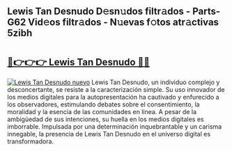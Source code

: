## Lewis Tan Desnudo D𝚎sn𝚞dos filtr𝚊dos - Parts-G62 Vid𝚎os filtr𝚊dos - N𝚞evas f𝚘tos atr𝚊ctivas 5zibh

# <h2><a href="http://mb48xs.tromn.icu/?c=Lewis+Tan+Desnudo">🔗👉👉👉 Lewis Tan Desnudo 🔗🔗</a></h2>

[![Lewis Tan Desnudo nuevo](https://i.imgur.com/pEAQMta.gif)](http://mb48xs.tromn.icu/?c=Lewis+Tan+Desnudo)
Lewis Tan Desnudo, un individuo complejo y desconcertante, se resiste a la caracterización simple. Su uso innovador de los medios digitales para la autopresentación ha cautivado y enfurecido a los observadores, estimulando debates sobre el consentimiento, la moralidad y la esencia de las comunidades en línea. A pesar de la ambigüedad de sus intenciones, su huella en los medios digitales es imborrable. Impulsada por una determinación inquebrantable y un carisma innegable, la presencia de Lewis Tan Desnudo en el universo digital es transformadora.
